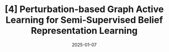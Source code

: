 ---
title: "[4] Perturbation-based Graph Active Learning for Semi-Supervised Belief Representation Learning"
collection: publications
permalink: /publication/perturbation
date: 2025-01-07
venue: 'ICCCN 2025'
paperurl: ''
citation: 'Dachun Sun, Jinning Li, Xinyi Liu, You Lyu, Hongjue Zhao, Denizhan Kara and Tarek Abdelzaher. (2025). &quot;Perturbation-based Graph Active Learning for Semi-Supervised Belief Representation Learning.&quot; <i>ICCCN 2025</i>.'
---